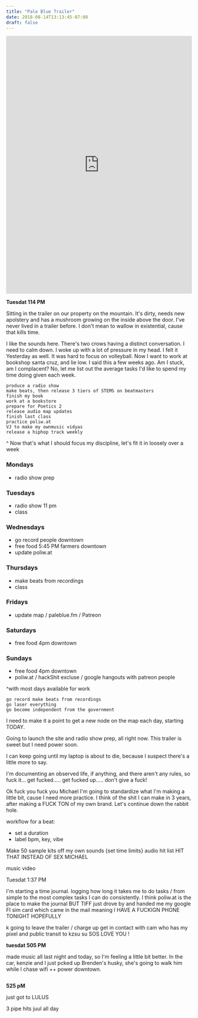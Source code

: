 ```yaml
---
title: "Pale Blue Trailer"
date: 2018-08-14T13:13:45-07:00
draft: false
---
```

<iframe width="100%" height="700" scrolling="no" frameborder="no" allow="autoplay" src="https://w.soundcloud.com/player/?url=https%3A//api.soundcloud.com/tracks/503374455%3Fsecret_token%3Ds-LR1ks&color=%23222222&auto_play=false&hide_related=false&show_comments=true&show_user=true&show_reposts=false&show_teaser=true&visual=true"></iframe>

**Tuesdat 114 PM**

Sitting in the trailer on our property on the mountain. It's dirty, needs new apolstery and has a mushroom growing on the inside above the door. I've never lived in a trailer before. I don't mean to wallow in existential, cause that kills time.

I like the sounds here. There's two crows having a distinct conversation. I need to calm down. I woke up with a lot of pressure in my head. I felt it Yesterday as well. It was hard to focus on volleyball. Now I want to work at bookshop santa cruz, and lie low. I said this a few weeks ago. Am I stuck, am I complacent? No, let me list out the average tasks I'd like to spend my time doing given each week.


```
produce a radio show
make beats, then release 3 tiers of STEMS on beatmasters
finish my book
work at a bookstore
prepare for Poetics 2
release audio map updates
finish last class
practice poliw.at
VJ to make my ownmusic vidyas
release a hiphop track weekly
```

^ Now that's what I should focus my discipline, let's fit it in loosely over a week  

### Mondays
  - radio show prep
### Tuesdays
  - radio show 11 pm
  - class

### Wednesdays
  - go record people downtown
  - free food 5:45 PM farmers downtown
  - update poliw.at
### Thursdays
  - make beats from recordings
  - class
### Fridays
  - update map / paleblue.fm / Patreon
### Saturdays
  - free food 4pm downtown
### Sundays
  - free food 4pm downtown
  - poliw.at / hackShit excluse / google hangouts with patreon people

^with most days available for work

```
go record make beats from recordings
go laser everything
go become independent from the government
```

I need to make it a point to get a new node on the map each day, starting TODAY.

Going to launch the site and radio show prep, all right now. This trailer is sweet but I need power soon.

I can keep going until my laptop is about to die, because I suspect there's a little more to say.

I'm documenting an observed life, if anything, and there aren't any rules, so fuck it... get fucked..... get fucked up..... don't give a fuck!

Ok fuck you fuck you Michael I'm going to standardize what I'm making a little bit, cause I need more practice. I think of the shit I can make in 3 years, after making a FUCK TON of my own brand. Let's continue down the rabbit hole.


workflow for a beat:
  - set a duration
  - label bpm, key, vibe

Make 50 sample kits off my own sounds {set time limits}
audio hit list HIT THAT INSTEAD OF SEX MICHAEL

music video


Tuesdat 1:37 PM

I'm starting a time journal. logging how long it takes me to do tasks / from simple to the most complex tasks I can do consistently.
I think poliw.at is the place to make the journal BUT TIFF just drove by and handed me my google FI sim card which came in the mail meaning I HAVE A FUCKIGN PHONE TONIGHT HOPEFULLY

k going to leave the trailer / charge up get in contact with cam who has my pixel and public transit to kzsu su SOS LOVE YOU !




**tuesdat 505 PM**

made music all last night and today, so I'm feeling a little bit better. In the car, kenzie and I just pcked up Brenden's husky, she's going to walk him while I chase wifi ++ power downtown.

```
```


**525 pM**

just got to LULUS

3 pipe hits
juul all day
